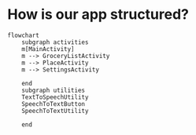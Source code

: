 # How is our app structured?

```mermaid
flowchart
	subgraph activities
	m[MainActivity]
	m --> GroceryListActivity
	m --> PlaceActivity
	m --> SettingsActivity
	
	end
	subgraph utilities
	TextToSpeechUtility
	SpeechToTextButton
	SpeechToTextUtility
	
	end
```